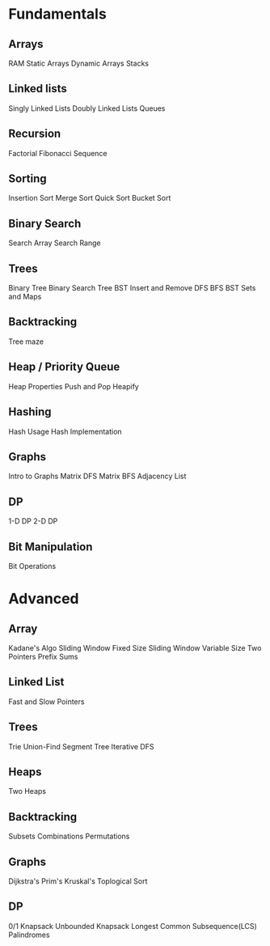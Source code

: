 # Fundamentals

## Arrays

RAM
Static Arrays
Dynamic Arrays
Stacks

## Linked lists

Singly Linked Lists
Doubly Linked Lists
Queues

## Recursion

Factorial
Fibonacci Sequence

## Sorting

Insertion Sort
Merge Sort
Quick Sort
Bucket Sort

## Binary Search

Search Array
Search Range

## Trees

Binary Tree
Binary Search Tree
BST Insert and Remove
DFS
BFS
BST Sets and Maps

## Backtracking

Tree maze

## Heap / Priority Queue

Heap Properties
Push and Pop
Heapify

## Hashing

Hash Usage
Hash Implementation

## Graphs

Intro to Graphs
Matrix DFS
Matrix BFS
Adjacency List

## DP

1-D DP
2-D DP

## Bit Manipulation

Bit Operations

# Advanced

## Array

Kadane's Algo
Sliding Window Fixed Size
Sliding Window Variable Size
Two Pointers
Prefix Sums

## Linked List

Fast and Slow Pointers

## Trees

Trie
Union-Find
Segment Tree
Iterative DFS

## Heaps

Two Heaps

## Backtracking

Subsets
Combinations
Permutations

## Graphs

Dijkstra's
Prim's
Kruskal's
Toplogical Sort

## DP

0/1 Knapsack
Unbounded Knapsack
Longest Common Subsequence(LCS)
Palindromes
